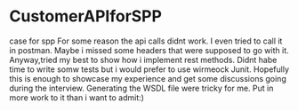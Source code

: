 # CustomerAPIforSPP
case for spp
For some reason the api calls didnt work. I even tried to call it in postman.
Maybe i missed some headers that were supposed to go with it.
Anyway,tried my best to show how i implement rest methods.
Didnt habe time to write somw tests but i would prefer to use wirmeock Junit.
Hopefully this is enough to showcase my experience and get some discussions going during the interview. 
Generating the WSDL file were tricky for me. Put in more work to it than i want to admit:) 
